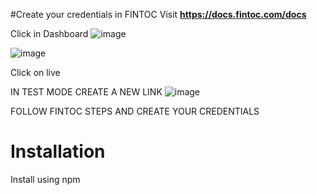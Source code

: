 #Create your credentials in FINTOC
Visit **https://docs.fintoc.com/docs**  

Click in Dashboard
![image](https://user-images.githubusercontent.com/86070060/156949623-cbf8d9c0-ad91-42c6-9caf-9c7c1609f19e.png)


![image](https://user-images.githubusercontent.com/86070060/156949795-0837b606-95d6-49f9-b55e-c4dfcfc552ef.png)

Click on live

IN TEST MODE CREATE A NEW LINK
![image](https://user-images.githubusercontent.com/86070060/156949970-1d960507-afe1-47a8-a5bc-4c00c5e9e16b.png)

FOLLOW FINTOC STEPS AND CREATE YOUR CREDENTIALS

# Installation
Install using npm

